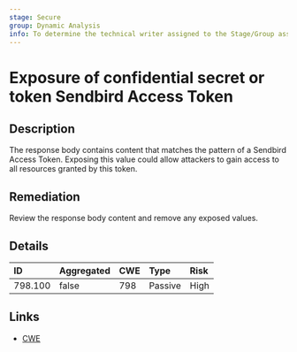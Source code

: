 ```yaml
---
stage: Secure
group: Dynamic Analysis
info: To determine the technical writer assigned to the Stage/Group associated with this page, see https://about.gitlab.com/handbook/engineering/ux/technical-writing/#assignments
---
```


# Exposure of confidential secret or token Sendbird Access Token

## Description

The response body contains content that matches the pattern of a Sendbird Access Token.
Exposing this value could allow attackers to gain access to all resources granted by this token.

## Remediation

Review the response body content and remove any exposed values.

## Details

| ID | Aggregated | CWE | Type | Risk |
|:---|:--------|:--------|:--------|:--------|
| 798.100 | false | 798 | Passive | High |

## Links

- [CWE](https://cwe.mitre.org/data/definitions/798.html)
